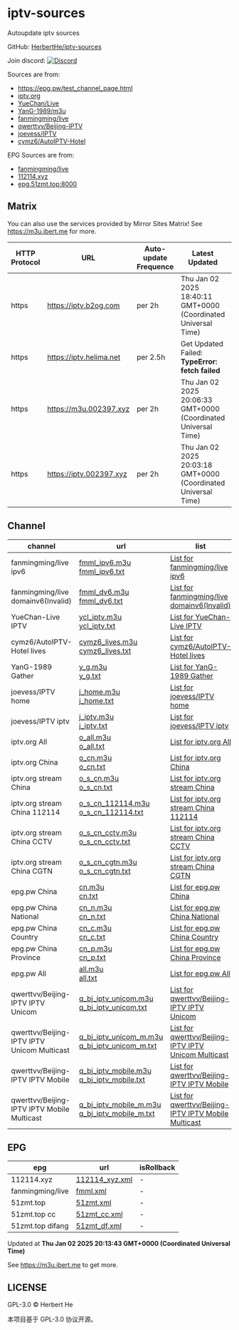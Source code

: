 # iptv-sources

Autoupdate iptv sources

GitHub: [HerbertHe/iptv-sources](https://github.com/HerbertHe/iptv-sources)

Join discord: [![Discord](https://discord.badge.ibert.me/api/server/betxHcsTqa)](https://discord.gg/betxHcsTqa)

Sources are from:

- <https://epg.pw/test_channel_page.html>
- [iptv.org](https://github.com/iptv-org/iptv)
- [YueChan/Live](https://github.com/YueChan/Live)
- [YanG-1989/m3u](https://github.com/YanG-1989/m3u)
- [fanmingming/live](https://github.com/fanmingming/live)
- [qwerttvv/Beijing-IPTV](https://github.com/qwerttvv/Beijing-IPTV)
- [joevess/IPTV](https://github.com/joevess/IPTV)
- [cymz6/AutoIPTV-Hotel](https://github.com/cymz6/AutoIPTV-Hotel)

EPG Sources are from:

- [fanmingming/live](https://github.com/fanmingming/live)
- [112114.xyz](https://diyp1.112114.xyz)
- [epg.51zmt.top:8000](http://epg.51zmt.top:8000/)

## Matrix

You can also use the services provided by Mirror Sites Matrix! See <https://m3u.ibert.me> for more.

| HTTP Protocol | URL | Auto-update Frequence | Latest Updated | IDC | Provider |
| ------------- | --- | --------------------- | --- | --- | -------- |
| https | <https://iptv.b2og.com> | per 2h | Thu Jan 02 2025 18:40:11 GMT+0000 (Coordinated Universal Time) | 腾讯云 | [GrandDuke1106](https://github.com/GrandDuke1106) |
| https | <https://iptv.helima.net> | per 2.5h | Get Updated Failed: **TypeError: fetch failed** | Oracle | [DobySAMA](https://github.com/DobySAMA) |
| https | <https://m3u.002397.xyz> | per 2h | Thu Jan 02 2025 20:06:33 GMT+0000 (Coordinated Universal Time) | CloudFlare Tunnel | [Eternal-Future](https://github.com/Eternal-Future) |
| https | <https://iptv.002397.xyz> | per 2h | Thu Jan 02 2025 20:03:18 GMT+0000 (Coordinated Universal Time) | Amazon | [Eternal-Future](https://github.com/Eternal-Future) |

## Channel

| channel | url | list | count | isRollback |
| ------- | --- | ---- | ----- | ---------- |
| fanmingming/live ipv6 | [fmml_ipv6.m3u](/fmml_ipv6.m3u) <br> [fmml_ipv6.txt](/txt/fmml_ipv6.txt) | [List for fanmingming/live ipv6](/list/fmml_ipv6.list) | 144 | - |
| fanmingming/live domainv6(Invalid) | [fmml_dv6.m3u](/fmml_dv6.m3u) <br> [fmml_dv6.txt](/txt/fmml_dv6.txt) | [List for fanmingming/live domainv6(Invalid)](/list/fmml_dv6.list) | 100 | - |
| YueChan-Live IPTV | [ycl_iptv.m3u](/ycl_iptv.m3u) <br> [ycl_iptv.txt](/txt/ycl_iptv.txt) | [List for YueChan-Live IPTV](/list/ycl_iptv.list) | 70 | - |
| cymz6/AutoIPTV-Hotel lives | [cymz6_lives.m3u](/cymz6_lives.m3u) <br> [cymz6_lives.txt](/txt/cymz6_lives.txt) | [List for cymz6/AutoIPTV-Hotel lives](/list/cymz6_lives.list) | 0 | - |
| YanG-1989 Gather | [y_g.m3u](/y_g.m3u) <br> [y_g.txt](/txt/y_g.txt) | [List for YanG-1989 Gather](/list/y_g.list) | 388 | - |
| joevess/IPTV home | [j_home.m3u](/j_home.m3u) <br> [j_home.txt](/txt/j_home.txt) | [List for joevess/IPTV home](/list/j_home.list) | 0 | - |
| joevess/IPTV iptv | [j_iptv.m3u](/j_iptv.m3u) <br> [j_iptv.txt](/txt/j_iptv.txt) | [List for joevess/IPTV iptv](/list/j_iptv.list) | 0 | - |
| iptv.org All | [o_all.m3u](/o_all.m3u) <br> [o_all.txt](/txt/o_all.txt) | [List for iptv.org All](/list/o_all.list) | 10461 | - |
| iptv.org China | [o_cn.m3u](/o_cn.m3u) <br> [o_cn.txt](/txt/o_cn.txt) | [List for iptv.org China](/list/o_cn.list) | 541 | - |
| iptv.org stream China | [o_s_cn.m3u](/o_s_cn.m3u) <br> [o_s_cn.txt](/txt/o_s_cn.txt) | [List for iptv.org stream China](/list/o_s_cn.list) | 506 | - |
| iptv.org stream China 112114 | [o_s_cn_112114.m3u](/o_s_cn_112114.m3u) <br> [o_s_cn_112114.txt](/txt/o_s_cn_112114.txt) | [List for iptv.org stream China 112114](/list/o_s_cn_112114.list) | 18 | - |
| iptv.org stream China CCTV | [o_s_cn_cctv.m3u](/o_s_cn_cctv.m3u) <br> [o_s_cn_cctv.txt](/txt/o_s_cn_cctv.txt) | [List for iptv.org stream China CCTV](/list/o_s_cn_cctv.list) | 14 | - |
| iptv.org stream China CGTN | [o_s_cn_cgtn.m3u](/o_s_cn_cgtn.m3u) <br> [o_s_cn_cgtn.txt](/txt/o_s_cn_cgtn.txt) | [List for iptv.org stream China CGTN](/list/o_s_cn_cgtn.list) | 6 | - |
| epg.pw China | [cn.m3u](/cn.m3u) <br> [cn.txt](/txt/cn.txt) | [List for epg.pw China](/list/cn.list) | 418 | - |
| epg.pw China National | [cn_n.m3u](/cn_n.m3u) <br> [cn_n.txt](/txt/cn_n.txt) | [List for epg.pw China National](/list/cn_n.list) | 8 | - |
| epg.pw China Country | [cn_c.m3u](/cn_c.m3u) <br> [cn_c.txt](/txt/cn_c.txt) | [List for epg.pw China Country](/list/cn_c.list) | 104 | - |
| epg.pw China Province | [cn_p.m3u](/cn_p.m3u) <br> [cn_p.txt](/txt/cn_p.txt) | [List for epg.pw China Province](/list/cn_p.list) | 34 | - |
| epg.pw All | [all.m3u](/all.m3u) <br> [all.txt](/txt/all.txt) | [List for epg.pw All](/list/all.list) | 2262 | - |
| qwerttvv/Beijing-IPTV IPTV Unicom | [q_bj_iptv_unicom.m3u](/q_bj_iptv_unicom.m3u) <br> [q_bj_iptv_unicom.txt](/txt/q_bj_iptv_unicom.txt) | [List for qwerttvv/Beijing-IPTV IPTV Unicom](/list/q_bj_iptv_unicom.list) | 138 | - |
| qwerttvv/Beijing-IPTV IPTV Unicom Multicast | [q_bj_iptv_unicom_m.m3u](/q_bj_iptv_unicom_m.m3u) <br> [q_bj_iptv_unicom_m.txt](/txt/q_bj_iptv_unicom_m.txt) | [List for qwerttvv/Beijing-IPTV IPTV Unicom Multicast](/list/q_bj_iptv_unicom_m.list) | 138 | - |
| qwerttvv/Beijing-IPTV IPTV Mobile | [q_bj_iptv_mobile.m3u](/q_bj_iptv_mobile.m3u) <br> [q_bj_iptv_mobile.txt](/txt/q_bj_iptv_mobile.txt) | [List for qwerttvv/Beijing-IPTV IPTV Mobile](/list/q_bj_iptv_mobile.list) | 151 | - |
| qwerttvv/Beijing-IPTV IPTV Mobile Multicast | [q_bj_iptv_mobile_m.m3u](/q_bj_iptv_mobile_m.m3u) <br> [q_bj_iptv_mobile_m.txt](/txt/q_bj_iptv_mobile_m.txt) | [List for qwerttvv/Beijing-IPTV IPTV Mobile Multicast](/list/q_bj_iptv_mobile_m.list) | 136 | - |

## EPG

| epg | url | isRollback |
| --- | --- | ---------- |
| 112114.xyz | [112114_xyz.xml](/epg/112114_xyz.xml) | - |
| fanmingming/live | [fmml.xml](/epg/fmml.xml) | - |
| 51zmt.top | [51zmt.xml](/epg/51zmt.xml) | - |
| 51zmt.top cc | [51zmt_cc.xml](/epg/51zmt_cc.xml) | - |
| 51zmt.top difang | [51zmt_df.xml](/epg/51zmt_df.xml) | - |

Updated at **Thu Jan 02 2025 20:13:43 GMT+0000 (Coordinated Universal Time)**

See <https://m3u.ibert.me> to get more.

## LICENSE

GPL-3.0 &copy; Herbert He

本项目基于 GPL-3.0 协议开源。
